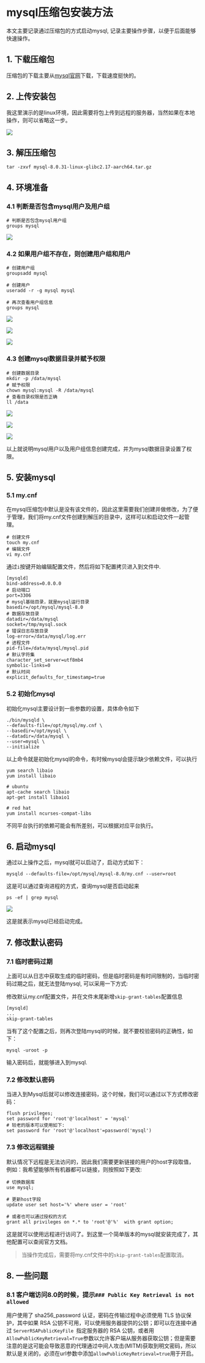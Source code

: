 # mysql压缩包安装方法

本文主要记录通过压缩包的方式启动mysql, 记录主要操作步骤，以便于后面能够快速操作。

## 1. 下载压缩包

压缩包的下载主要从[mysql官网](https://dev.mysql.com/downloads/mysql/)下载，下载速度挺快的。

## 2. 上传安装包

我这里演示的是linux环境，因此需要将包上传到远程的服务器，当然如果在本地操作，则可以省略这一步。

![](../assets/2022-10-22-22-53-40-image.png)

## 3. 解压压缩包

```shell
tar -zxvf mysql-8.0.31-linux-glibc2.17-aarch64.tar.gz
```

## 4. 环境准备

### 4.1 判断是否包含mysql用户及用户组

```shell
# 判断是否包含mysql用户组
groups mysql
```

![](../assets/2022-10-22-21-42-50-image.png)

### 4.2 如果用户组不存在，则创建用户组和用户

```shell
# 创建用户组
groupsadd mysql

# 创建用户
useradd -r -g mysql mysql

# 再次查看用户组信息
groups mysql
```

![](../assets/2022-10-22-21-44-14-image.png)

![](../assets/2022-10-22-21-44-51-image.png)

![](../assets/2022-10-22-21-45-28-image.png)

### 4.3 创建mysql数据目录并赋予权限

```shell
# 创建数据目录
mkdir -p /data/mysql
# 赋予权限
chown mysql:mysql -R /data/mysql
# 查看目录权限是否正确
ll /data
```

![](../assets/2022-10-22-21-47-59-image.png)

![](../assets/2022-10-22-21-48-26-image.png)

![](../assets/2022-10-22-21-49-25-image.png)

以上就说明mysql用户以及用户组信息创建完成，并为mysql数据目录设置了权限。

## 5. 安装mysql

### 5.1 my.cnf

在mysql压缩包中默认是没有该文件的，因此这里需要我们创建并做修改，为了便于管理，我们将my.cnf文件创建到解压的目录中，这样可以和启动文件一起管理。

```shell
# 创建文件
touch my.cnf
# 编辑文件
vi my.cnf
```

通过`i`按键开始编辑配置文件，然后将如下配置拷贝进入到文件中.

```shell
[mysqld]
bind-address=0.0.0.0
# 启动端口
port=3306
# mysql基础目录，就是mysql运行目录
basedir=/opt/mysql/mysql-8.0
# 数据存放目录
datadir=/data/mysql
socket=/tmp/mysql.sock
# 错误日志存放目录
log-error=/data/mysql/log.err
# 进程文件
pid-file=/data/mysql/mysql.pid
# 默认字符集
character_set_server=utf8mb4
symbolic-links=0
# 默认时间
explicit_defaults_for_timestamp=true
```

### 5.2 初始化mysql

初始化mysql主要设计到一些参数的设置，具体命令如下

```shell
./bin/mysqld \
--defaults-file=/opt/mysql/my.cnf \
--basedir=/opt/mysql \ 
--datadir=/data/mysql \
--user=mysql \
--initialize 
```

以上命令就是初始化mysql的命令，有时候mysql会提示缺少依赖文件，可以执行

```shell
yum search libaio
yum install libaio

# ubuntu
apt-cache search libaio
apt-get install libaio1

# red hat
yum install ncurses-compat-libs
```

不同平台执行的依赖可能会有所差别，可以根据对应平台执行。

## 6. 启动mysql

通过以上操作之后，mysql就可以启动了，启动方式如下：

```shell
mysqld --defaults-file=/opt/mysql/mysql-8.0/my.cnf --user=root
```

这是可以通过查询进程的方式，查询mysql是否启动起来

```shell
ps -ef | grep mysql
```

![](../assets/2022-10-23-11-37-19-image.png)

这是就表示mysql已经启动完成。

## 7. 修改默认密码

### 7.1 临时密码过期

上面可以从日志中获取生成的临时密码，但是临时密码是有时间限制的，当临时密码过期之后，就无法登陆mysql, 可以采用一下方式:

修改默认my.cnf配置文件，并在文件末尾新增`skip-grant-tables`配置信息

```shell
[mysqld]
...
skip-grant-tables
```

当有了这个配置之后，则再次登陆mysql的时候，就不要校验密码的正确性，如下：

```shell
mysql -uroot -p
```

输入密码后，就能够进入到mysql.

### 7.2 修改默认密码

当进入到Mysql后就可以修改连接密码，这个时候，我们可以通过以下方式修改密码：

```shell
flush privileges;
set password for 'root'@'localhost' = 'mysql'
# 较老的版本可以使用如下:
set password for 'root'@'localhost'=password('mysql')
```

### 7.3 修改远程链接

默认情况下远程是无法访问的，因此我们需要更新链接的用户的host字段取值，例如：我希望能够所有机器都可以链接，则按照如下更改:

```shell
# 切换数据库
use mysql;

# 更新host字段
update user set host='%' where user = 'root'

# 或者也可以通过授权的方式
grant all privileges on *.* to 'root'@'%'  with grant option;
```

这是就可以使用远程进行访问了。到这里一个简单版本的mysql就安装完成了，其他配置可以查阅官方文档。

> 当操作完成后，需要将my.cnf文件中的`skip-grant-tables`配置取消。

## 8. 一些问题

### 8.1 客户端访问8.0的时候，提示`### Public Key Retrieval is not allowed`

用户使用了 sha256_password 认证，密码在传输过程中必须使用 TLS 协议保护，其中如果 RSA 公钥不可用，可以使用服务器提供的公钥；即可以在连接中通过 `ServerRSAPublicKeyFile `指定服务器的 RSA 公钥，或者用`AllowPublicKeyRetrieval=True`参数以允许客户端从服务器获取公钥；但是需要注意的是这可能会导致恶意的代理通过中间人攻击(MITM)获取到明文密码，所以默认是关闭的，必须在url参数中添加`allowPublicKeyRetrieval=true`用于开启。
